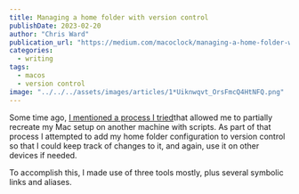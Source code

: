 ```yaml
---
title: Managing a home folder with version control
publishDate: 2023-02-20
author: "Chris Ward"
publication_url: "https://medium.com/macoclock/managing-a-home-folder-with-version-control-b0a4078ceb20"
categories:
  - writing
tags:
  - macos
  - version control
image: "../../../assets/images/articles/1*Uiknwqvt_OrsFmcQ4HtNFQ.png"
---
```


Some time ago, [I mentioned a process I tried](https://medium.com/geekculture/migrating-applications-and-data-to-a-new-mac-without-using-time-machine-240e1de77892)that allowed me to partially recreate my Mac setup on
another machine with scripts. As part of that process I attempted to add
my home folder configuration to version control so that I could keep
track of changes to it, and again, use it on other devices if needed.

To accomplish this, I made use of three tools mostly, plus several
symbolic links and aliases.